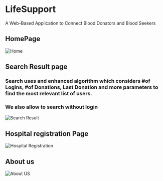 # LifeSupport
A Web-Based Application to Connect Blood Donators and Blood Seekers
## HomePage
![Home](Home.PNG)
## Search Result page
### Search uses and enhanced algorithm which considers #of Logins, #of Donations, Last Donation and more parameters to find the most relevant list of users.
### We also allow to search without login 
![Search Result](search.PNG)
## Hospital registration Page
![Hospital Registration](hospitalreg.PNG)
## About us
![About US](aboutus.PNG)
